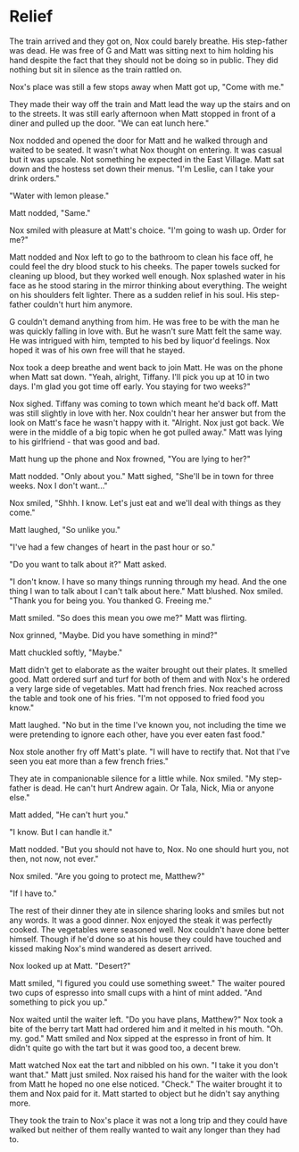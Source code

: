 # Relief

The train arrived and they got on, Nox could barely breathe.  His step-father was dead.  He was free of G and Matt was sitting next to him holding his hand despite the fact that they should not be doing so in public.  They did nothing but sit in silence as the train rattled on.  

Nox's place was still a few stops away when Matt got up, "Come with me."

They made their way off the train and Matt lead the way up the stairs and on to the streets.  It was still early afternoon when Matt stopped in front of a diner and pulled up the door.  "We can eat lunch here."

Nox nodded and opened the door for Matt and he walked through and waited to be seated.  It wasn't what Nox thought on entering.  It was casual but it was upscale.  Not something he expected in the East Village.  Matt sat down and the hostess  set down their menus.  "I'm Leslie, can I take your drink orders."  

"Water with lemon please."  

Matt nodded, "Same."  

Nox smiled with pleasure at Matt's choice.  "I'm going to wash up. Order for me?"

Matt nodded and Nox left to go to the bathroom to clean his face off, he could feel the dry blood stuck to his cheeks.  The paper towels sucked for cleaning up blood, but they worked well enough.  Nox splashed water in his face as he stood staring in the mirror thinking about everything.  The weight on his shoulders felt lighter.  There as a sudden relief in his soul.  His step-father couldn't hurt him anymore.

G couldn't demand anything from him.  He was free to be with the man he was quickly falling in love with.  But he wasn't sure Matt felt the same way.  He was intrigued with him, tempted to his bed by liquor'd feelings.  Nox hoped it was of his own free will that he stayed.

Nox took a deep breathe and went back to join Matt.  He was on the phone when Matt sat down.  "Yeah, alright, Tiffany.  I'll pick you up at 10 in two days.  I'm glad you got time off early.  You staying for two weeks?"

Nox sighed.  Tiffany was coming to town which meant he'd back off.  Matt was still slightly in love with her.  Nox couldn't hear her answer but from the look on Matt's face he wasn't happy with it.  "Alright.  Nox just got back.  We were in the middle of a big topic when he got pulled away."  Matt was lying to his girlfriend - that was good and bad.

Matt hung up the phone and Nox frowned, "You are lying to her?"

Matt nodded.  "Only about you."  Matt sighed, "She'll be in town for three weeks.  Nox I don't want..."

Nox smiled, "Shhh. I know.  Let's just eat and we'll deal with things as they come."

Matt laughed, "So unlike you."

"I've had a few changes of heart in the past hour or so."

"Do you want to talk about it?"  Matt asked.

"I don't know.  I have so many things running through my head.  And the one thing I wan to talk about I can't talk about here."  Matt blushed.  Nox smiled.  "Thank you for being you.  You thanked G.  Freeing me."

Matt smiled.  "So does this mean you owe me?"  Matt was flirting.

Nox grinned, "Maybe.  Did you have something in mind?"

Matt chuckled softly, "Maybe."

Matt didn't get to elaborate as the waiter brought out their plates.  It smelled good.  Matt ordered surf and turf for both of them and with Nox's he ordered a very large side of vegetables.  Matt had french fries.  Nox reached across the table and took one of his fries.  "I'm not opposed to fried food you know."

Matt laughed.  "No but in the time I've known you, not including the time we were pretending to ignore each other, have you ever eaten fast food."

Nox stole another fry off Matt's plate.  "I will have to rectify that.  Not that I've seen you eat more than a few french fries."

They ate in companionable silence for a little while.  Nox smiled.  "My step-father is dead.  He can't hurt Andrew again.  Or Tala, Nick, Mia or anyone else."

Matt added, "He can't hurt you."

"I know.  But I can handle it."

Matt nodded. "But you should not have to, Nox.  No one should hurt you, not then, not now, not ever."

Nox smiled.  "Are you going to protect me, Matthew?"

"If I have to."

The rest of their dinner they ate in silence sharing looks and smiles but not any words.  It was a good dinner.  Nox enjoyed the steak it was perfectly cooked.  The vegetables were seasoned well.  Nox couldn't have done better himself.  Though if he'd done so at his house they could have touched and kissed making Nox's mind wandered as desert arrived.

Nox looked up at Matt. "Desert?"

Matt smiled, "I figured you could use something sweet."  The waiter poured two cups of espresso into small cups with a hint of mint added.  "And something to pick you up."

Nox waited until the waiter left.  "Do you have plans, Matthew?"  Nox took a bite of the berry tart Matt had ordered him and it melted in his mouth.  "Oh. my. god."  Matt smiled and Nox sipped at the espresso in front of him.  It didn't quite go with the tart but it was good too, a decent  brew.

Matt watched Nox eat the tart and nibbled on his own.  "I take it you don't want that."  Matt just smiled.  Nox raised his hand for the waiter with the look from Matt he hoped no one else noticed.  "Check."  The waiter brought it to them and Nox paid for it.  Matt started to object but he didn't say anything more.  

They took the train to Nox's place it was not a long trip and they could have walked but neither of them really wanted to wait any longer than they had to.